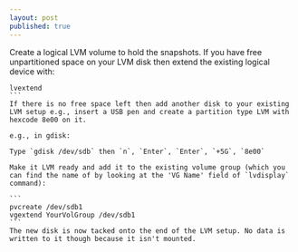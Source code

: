 ```yaml
---
layout: post
published: true
---
```


Create a logical LVM volume to hold the snapshots. If you have free unpartitioned space on your LVM disk then extend the existing logical device with:

````
lvextend
```
If there is no free space left then add another disk to your existing LVM setup e.g., insert a USB pen and create a partition type LVM with hexcode 8e00 on it.

e.g., in gdisk:

Type `gdisk /dev/sdb` then `n`, `Enter`, `Enter`, `+5G`, `8e00`

Make it LVM ready and add it to the existing volume group (which you can find the name of by looking at the 'VG Name' field of `lvdisplay` command):

```
pvcreate /dev/sdb1
vgextend YourVolGroup /dev/sdb1
```
The new disk is now tacked onto the end of the LVM setup. No data is written to it though because it isn't mounted. 